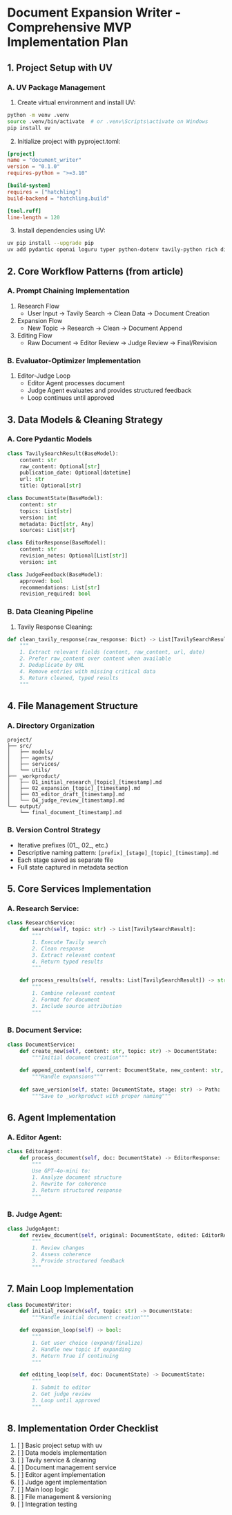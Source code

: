 # Document Expansion Writer - Comprehensive MVP Implementation Plan

## 1. Project Setup with UV

### A. UV Package Management
1. Create virtual environment and install UV:
```bash
python -m venv .venv
source .venv/bin/activate  # or .venv\Scripts\activate on Windows
pip install uv
```

2. Initialize project with pyproject.toml:
```toml
[project]
name = "document_writer"
version = "0.1.0"
requires-python = ">=3.10"

[build-system]
requires = ["hatchling"]
build-backend = "hatchling.build"

[tool.ruff]
line-length = 120
```

3. Install dependencies using UV:
```bash
uv pip install --upgrade pip
uv add pydantic openai loguru typer python-dotenv tavily-python rich dirtyjson
```

## 2. Core Workflow Patterns (from article)

### A. Prompt Chaining Implementation
1. Research Flow
   - User Input → Tavily Search → Clean Data → Document Creation
2. Expansion Flow
   - New Topic → Research → Clean → Document Append
3. Editing Flow
   - Raw Document → Editor Review → Judge Review → Final/Revision

### B. Evaluator-Optimizer Implementation
1. Editor-Judge Loop
   - Editor Agent processes document
   - Judge Agent evaluates and provides structured feedback
   - Loop continues until approved

## 3. Data Models & Cleaning Strategy

### A. Core Pydantic Models
```python
class TavilySearchResult(BaseModel):
    content: str
    raw_content: Optional[str]
    publication_date: Optional[datetime]
    url: str
    title: Optional[str]

class DocumentState(BaseModel):
    content: str
    topics: List[str]
    version: int
    metadata: Dict[str, Any]
    sources: List[str]

class EditorResponse(BaseModel):
    content: str
    revision_notes: Optional[List[str]]
    version: int

class JudgeFeedback(BaseModel):
    approved: bool
    recommendations: List[str]
    revision_required: bool
```

### B. Data Cleaning Pipeline
1. Tavily Response Cleaning:
```python
def clean_tavily_response(raw_response: Dict) -> List[TavilySearchResult]:
    """
    1. Extract relevant fields (content, raw_content, url, date)
    2. Prefer raw_content over content when available
    3. Deduplicate by URL
    4. Remove entries with missing critical data
    5. Return cleaned, typed results
    """
```

## 4. File Management Structure

### A. Directory Organization
```
project/
├── src/
│   ├── models/
│   ├── agents/
│   ├── services/
│   └── utils/
├── _workproduct/
│   ├── 01_initial_research_[topic]_[timestamp].md
│   ├── 02_expansion_[topic]_[timestamp].md
│   ├── 03_editor_draft_[timestamp].md
│   └── 04_judge_review_[timestamp].md
└── output/
    └── final_document_[timestamp].md
```

### B. Version Control Strategy
- Iterative prefixes (01_, 02_, etc.)
- Descriptive naming pattern: `[prefix]_[stage]_[topic]_[timestamp].md`
- Each stage saved as separate file
- Full state captured in metadata section

## 5. Core Services Implementation

### A. Research Service:
```python
class ResearchService:
    def search(self, topic: str) -> List[TavilySearchResult]:
        """
        1. Execute Tavily search
        2. Clean response
        3. Extract relevant content
        4. Return typed results
        """

    def process_results(self, results: List[TavilySearchResult]) -> str:
        """
        1. Combine relevant content
        2. Format for document
        3. Include source attribution
        """
```

### B. Document Service:
```python
class DocumentService:
    def create_new(self, content: str, topic: str) -> DocumentState:
        """Initial document creation"""
    
    def append_content(self, current: DocumentState, new_content: str, topic: str) -> DocumentState:
        """Handle expansions"""
    
    def save_version(self, state: DocumentState, stage: str) -> Path:
        """Save to _workproduct with proper naming"""
```

## 6. Agent Implementation

### A. Editor Agent:
```python
class EditorAgent:
    def process_document(self, doc: DocumentState) -> EditorResponse:
        """
        Use GPT-4o-mini to:
        1. Analyze document structure
        2. Rewrite for coherence
        3. Return structured response
        """
```

### B. Judge Agent:
```python
class JudgeAgent:
    def review_document(self, original: DocumentState, edited: EditorResponse) -> JudgeFeedback:
        """
        1. Review changes
        2. Assess coherence
        3. Provide structured feedback
        """
```

## 7. Main Loop Implementation
```python
class DocumentWriter:
    def initial_research(self, topic: str) -> DocumentState:
        """Handle initial document creation"""

    def expansion_loop(self) -> bool:
        """
        1. Get user choice (expand/finalize)
        2. Handle new topic if expanding
        3. Return True if continuing
        """

    def editing_loop(self, doc: DocumentState) -> DocumentState:
        """
        1. Submit to editor
        2. Get judge review
        3. Loop until approved
        """
```

## 8. Implementation Order Checklist

1. [ ] Basic project setup with uv
2. [ ] Data models implementation
3. [ ] Tavily service & cleaning
4. [ ] Document management service
5. [ ] Editor agent implementation
6. [ ] Judge agent implementation
7. [ ] Main loop logic
8. [ ] File management & versioning
9. [ ] Integration testing